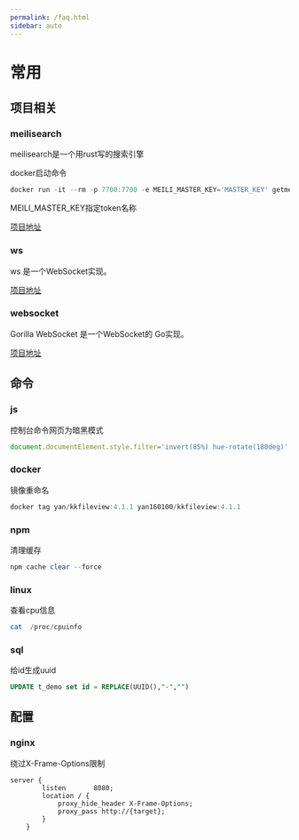 ```yaml
---
permalink: /faq.html
sidebar: auto
---
```


# 常用

## 项目相关

### meilisearch

meilisearch是一个用rust写的搜索引擎

docker启动命令

```powershell
docker run -it --rm -p 7700:7700 -e MEILI_MASTER_KEY='MASTER_KEY' getmeili/meilisearch:v1.0
```

MEILI_MASTER_KEY指定token名称

[项目地址](https://github.com/meilisearch/meilisearch)

### ws

ws 是一个WebSocket实现。

[项目地址](https://github.com/websockets/ws)

### websocket

Gorilla WebSocket 是一个WebSocket的 Go实现。

[项目地址](https://github.com/gorilla/websocket)

## 命令

### js

控制台命令网页为暗黑模式

```javascript
document.documentElement.style.filter='invert(85%) hue-rotate(180deg)'
```

### docker

镜像重命名

```powershell
docker tag yan/kkfileview:4.1.1 yan160100/kkfileview:4.1.1
```

### npm

清理缓存

```powershell
npm cache clear --force
```

### linux

查看cpu信息

```powershell
cat  /proc/cpuinfo
```

### sql

给id生成uuid

```sql
UPDATE t_demo set id = REPLACE(UUID(),"-","") 
```

## 配置

### nginx

绕过X-Frame-Options限制

```nginx
server {
        listen       8080;
        location / {
            proxy_hide_header X-Frame-Options;
            proxy_pass http://{target};
        }
    }
```
